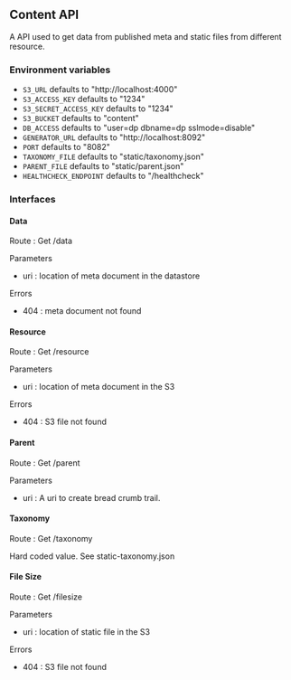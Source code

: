## Content API

A API used to get data from published meta and static files from different
resource.

### Environment variables
* `S3_URL` defaults to "http://localhost:4000"
* `S3_ACCESS_KEY` defaults to "1234"
* `S3_SECRET_ACCESS_KEY` defaults to "1234"
* `S3_BUCKET` defaults to "content"
* `DB_ACCESS` defaults to "user=dp dbname=dp sslmode=disable"
* `GENERATOR_URL` defaults to "http://localhost:8092"
* `PORT` defaults to "8082"
* `TAXONOMY_FILE` defaults to "static/taxonomy.json"
* `PARENT_FILE` defaults to "static/parent.json"
* `HEALTHCHECK_ENDPOINT` defaults to "/healthcheck"

### Interfaces

#### Data
Route : Get /data

Parameters
* uri : location of meta document in the datastore

Errors
* 404 : meta document not found

#### Resource
Route : Get /resource

Parameters
* uri : location of meta document in the S3

Errors
* 404 : S3 file not found

#### Parent
Route : Get /parent

Parameters
* uri : A uri to create bread crumb trail.


#### Taxonomy
Route : Get /taxonomy

Hard coded value. See static-taxonomy.json


#### File Size
Route : Get /filesize

Parameters
* uri : location of static file in the S3

Errors
* 404 : S3 file not found

